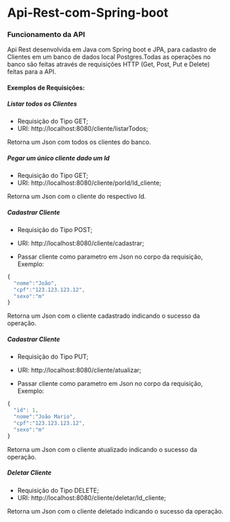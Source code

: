 # Api-Rest-com-Spring-boot

### Funcionamento da API

Api Rest desenvolvida em Java com Spring boot e JPA, para cadastro de Clientes em um banco de dados local Postgres.Todas as operações no banco são feitas através de requisições HTTP (Get, Post, Put e Delete) feitas para a API.

#### Exemplos de Requisições:

##### Listar todos os Clientes

- Requisição do Tipo GET;
- URI: http://localhost:8080/cliente/listarTodos;

Retorna um Json com todos os clientes do banco.

##### Pegar um único cliente dado um Id

- Requisição do Tipo GET;
- URI: http://localhost:8080/cliente/porId/Id_cliente;

Retorna um Json com o cliente do respectivo Id.

##### Cadastrar Cliente

- Requisição do Tipo POST;
- URI: http://localhost:8080/cliente/cadastrar;

- Passar cliente como parametro em Json no corpo da requisição, Exemplo:

```javascript
{
  "nome":"João",
  "cpf":"123.123.123.12",
  "sexo":"m"
}
```

Retorna um Json com o cliente cadastrado indicando o sucesso da operação.

##### Cadastrar Cliente

- Requisição do Tipo PUT;
- URI: http://localhost:8080/cliente/atualizar;

- Passar cliente como parametro em Json no corpo da requisição, Exemplo:

```javascript
{
  "id": 1,
  "nome":"João Mario",
  "cpf":"123.123.123.12",
  "sexo":"m"
}
```

Retorna um Json com o cliente atualizado indicando o sucesso da operação.

##### Deletar Cliente

- Requisição do Tipo DELETE;
- URI: http://localhost:8080/cliente/deletar/Id_cliente;

Retorna um Json com o cliente deletado indicando o sucesso da operação.


